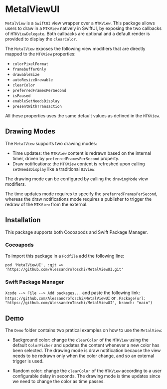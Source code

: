 # MetalViewUI

`MetalView` is a `SwiftUI`  view wrapper over a `MTKView`.
This package allows users to draw in a `MTKView` natively in SwiftUI, by exposing the two callbacks of `MTKViewDelegate`.
Both callbacks are optional and a default render is provided to display the `clearColor`.

The `MetalView` exposes the following view modifiers that are directly mapped to the `MTKView` properties:

- `colorPixelFormat`
- `framebufferOnly`
- `drawableSize`
- `autoResizeDrawable`
- `clearColor`
- `preferredFramesPerSecond`
- `isPaused`
- `enableSetNeedsDisplay`
- `presentWithTransaction`

All these properties uses the same default values as defined in the `MTKView`.

## Drawing Modes

The `MetalView` supports two drawing modes:

- Time updates: the `MTKView` content is redrawn based on the internal timer, driven by `preferredFramesPerSecond` property.
- Draw notifications: the `MTKView` content is refreshed upon calling `setNeedsDisplay` like a traditional `UIView`.

The drawing mode can be configured by calling the `drawingMode` view modifiers.

The time updates mode requires to specify the `preferredFramesPerSecond`, whereas the draw notifications mode requires a publisher to trigger the redraw of the `MTKView` from the external.

## Installation

This package supports both Cocoapods and Swift Package Manager.

### Cocoapods

To import this package in a `Podfile` add the following line:
```
pod 'MetalViewUI', :git => 'https://github.com/AlessandroToschi/MetalViewUI.git'
```

### Swift Package Manager

`Xcode --> File --> Add packages...` and paste the following link: `https://github.com/AlessandroToschi/MetalViewUI`
or
`.Package(url: "https://github.com/AlessandroToschi/MetalViewUI", branch: "main")`

## Demo

The `Demo` folder contains two pratical examples on how to use the `MetalView`:

- Background color: change the `clearColor` of the `MTKView` using the default `ColorPicker` and updates the content whenever a new color has been selected. The drawing mode is draw notification because the view needs to be redrawn only when the color change, and so an external trigger is used.

- Random color: change the `clearColor` of the `MTKView` according to a user configurable delay in seconds. The drawing mode is time updates since we need to change the color as time passes.
